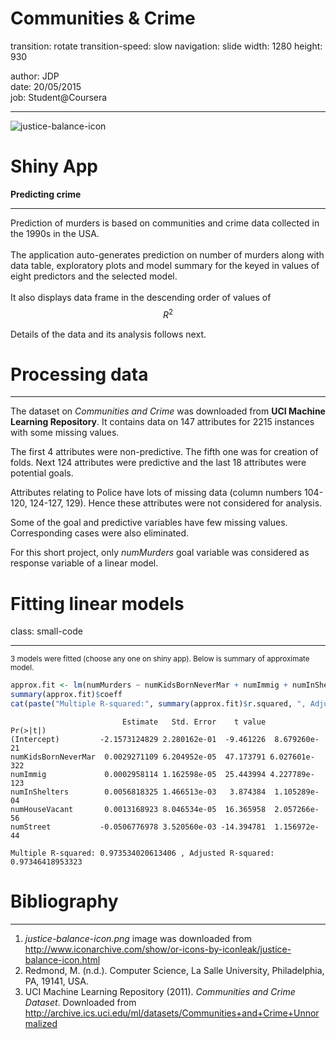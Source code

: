 

<style>
.small-code pre code {
  font-size: 0.9em;
}
</style>

Communities & Crime
========================================================
transition: rotate
transition-speed: slow
navigation: slide
width: 1280
height: 930

author: JDP<br/>
date:   20/05/2015<br/>
job:    Student@Coursera

***
![justice-balance-icon](justice-balance-icon.png)

Shiny App
========================================================
**Predicting crime**
<hr color=red></hr>

Prediction of murders is based on communities and crime data collected in the 1990s in the USA.
<br/><br/>
The application auto-generates prediction on number of murders along with data table, exploratory plots and model summary for the keyed in values of eight predictors and the selected model.
<br/><br/>
It also displays data frame in the descending order of values of $$R^2$$

Details of the data and its analysis follows next.

Processing data
========================================================
<hr color=red></hr>

The dataset on *Communities and Crime* was downloaded from **UCI Machine Learning Repository**. It contains data on 147 attributes for 2215 instances with some missing values.  

The first 4 attributes were non-predictive. The fifth one was for creation of folds. Next 124 attributes were predictive and the last 18 attributes were potential goals.

Attributes relating to Police have lots of missing data (column numbers 104-120, 124-127, 129). Hence these attributes were not considered for analysis.

Some of the goal and predictive variables have few missing values. Corresponding cases were also eliminated.

For this short project, only *numMurders* goal variable was considered as response variable of a linear model.

Fitting linear models
========================================================
class: small-code
<hr color=red></hr>

<small>3 models were fitted (choose any one on shiny app). Below is summary of  approximate model.</small>


```r
approx.fit <- lm(numMurders ~ numKidsBornNeverMar + numImmig + numInShelters + numHouseVacant + numStreet, data = mcleandat)
summary(approx.fit)$coeff
cat(paste("Multiple R-squared:", summary(approx.fit)$r.squared, ", Adjusted R-squared:", summary(approx.fit)$adj.r.squared))
```

```
                         Estimate   Std. Error    t value      Pr(>|t|)
(Intercept)         -2.1573124829 2.280162e-01  -9.461226  8.679260e-21
numKidsBornNeverMar  0.0029271109 6.204952e-05  47.173791 6.027601e-322
numImmig             0.0002958114 1.162598e-05  25.443994 4.227789e-123
numInShelters        0.0056818325 1.466513e-03   3.874384  1.105289e-04
numHouseVacant       0.0013168923 8.046534e-05  16.365958  2.057266e-56
numStreet           -0.0506776978 3.520560e-03 -14.394781  1.156972e-44
```

```
Multiple R-squared: 0.973534020613406 , Adjusted R-squared: 0.97346418953323
```

Bibliography
========================================================

<hr color=red></hr>

<ol>
<li><em>justice-balance-icon.png</em> image was downloaded from <a href="http://www.iconarchive.com/show/or-icons-by-iconleak/justice-balance-icon.html">http://www.iconarchive.com/show/or-icons-by-iconleak/justice-balance-icon.html</a></li>
<li>Redmond, M. (n.d.). Computer Science, La Salle University, Philadelphia, PA, 19141, USA.</li>
<li>UCI Machine Learning Repository (2011). <em>Communities and Crime Dataset</em>. Downloaded from <a href="http://archive.ics.uci.edu/ml/datasets/Communities+and+Crime+Unnormalized">http://archive.ics.uci.edu/ml/datasets/Communities+and+Crime+Unnormalized</a></li>
</ol>
